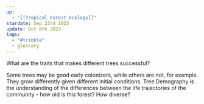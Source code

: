 ```yaml
---
up:
  - "[[Tropical Forest Ecology]]"
stardate: Sep 23rd 2023
update: Oct 8th 2023
tags:
  - "#tribble"
  - glossary
---
```



What are the traits that makes different trees successful?

Some trees may be good early colonizers, while others are not, for example. They grow differently given different initial conditions. Tree Demography is the understanding of the differences between the life trajectories of the community - how old is this forest? How diverse?